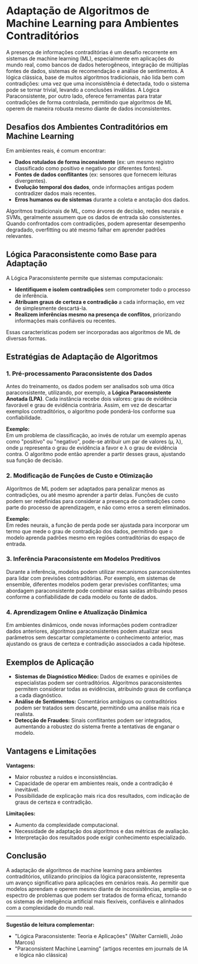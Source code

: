 
# Adaptação de Algoritmos de Machine Learning para Ambientes Contraditórios

A presença de informações contraditórias é um desafio recorrente em sistemas de machine learning (ML), especialmente em aplicações do mundo real, como bancos de dados heterogêneos, integração de múltiplas fontes de dados, sistemas de recomendação e análise de sentimentos. A lógica clássica, base de muitos algoritmos tradicionais, não lida bem com contradições: uma vez que uma inconsistência é detectada, todo o sistema pode se tornar trivial, levando a conclusões inválidas. A Lógica Paraconsistente, por outro lado, oferece ferramentas para tratar contradições de forma controlada, permitindo que algoritmos de ML operem de maneira robusta mesmo diante de dados inconsistentes.

## Desafios dos Ambientes Contraditórios em Machine Learning

Em ambientes reais, é comum encontrar:

- **Dados rotulados de forma inconsistente** (ex: um mesmo registro classificado como positivo e negativo por diferentes fontes).
- **Fontes de dados conflitantes** (ex: sensores que fornecem leituras divergentes).
- **Evolução temporal dos dados**, onde informações antigas podem contradizer dados mais recentes.
- **Erros humanos ou de sistemas** durante a coleta e anotação dos dados.

Algoritmos tradicionais de ML, como árvores de decisão, redes neurais e SVMs, geralmente assumem que os dados de entrada são consistentes. Quando confrontados com contradições, podem apresentar desempenho degradado, overfitting ou até mesmo falhar em aprender padrões relevantes.

## Lógica Paraconsistente como Base para Adaptação

A Lógica Paraconsistente permite que sistemas computacionais:

- **Identifiquem e isolem contradições** sem comprometer todo o processo de inferência.
- **Atribuam graus de certeza e contradição** a cada informação, em vez de simplesmente descartá-la.
- **Realizem inferências mesmo na presença de conflitos**, priorizando informações mais confiáveis ou recentes.

Essas características podem ser incorporadas aos algoritmos de ML de diversas formas.

## Estratégias de Adaptação de Algoritmos

### 1. Pré-processamento Paraconsistente dos Dados

Antes do treinamento, os dados podem ser analisados sob uma ótica paraconsistente, utilizando, por exemplo, a **Lógica Paraconsistente Anotada (LPA)**. Cada instância recebe dois valores: grau de evidência favorável e grau de evidência contrária. Assim, em vez de descartar exemplos contraditórios, o algoritmo pode ponderá-los conforme sua confiabilidade.

**Exemplo:**  
Em um problema de classificação, ao invés de rotular um exemplo apenas como "positivo" ou "negativo", pode-se atribuir um par de valores (μ, λ), onde μ representa o grau de evidência a favor e λ o grau de evidência contra. O algoritmo pode então aprender a partir desses graus, ajustando sua função de decisão.

### 2. Modificação de Funções de Custo e Otimização

Algoritmos de ML podem ser adaptados para penalizar menos as contradições, ou até mesmo aprender a partir delas. Funções de custo podem ser redefinidas para considerar a presença de contradições como parte do processo de aprendizagem, e não como erros a serem eliminados.

**Exemplo:**  
Em redes neurais, a função de perda pode ser ajustada para incorporar um termo que mede o grau de contradição dos dados, permitindo que o modelo aprenda padrões mesmo em regiões contraditórias do espaço de entrada.

### 3. Inferência Paraconsistente em Modelos Preditivos

Durante a inferência, modelos podem utilizar mecanismos paraconsistentes para lidar com previsões contraditórias. Por exemplo, em sistemas de ensemble, diferentes modelos podem gerar previsões conflitantes; uma abordagem paraconsistente pode combinar essas saídas atribuindo pesos conforme a confiabilidade de cada modelo ou fonte de dados.

### 4. Aprendizagem Online e Atualização Dinâmica

Em ambientes dinâmicos, onde novas informações podem contradizer dados anteriores, algoritmos paraconsistentes podem atualizar seus parâmetros sem descartar completamente o conhecimento anterior, mas ajustando os graus de certeza e contradição associados a cada hipótese.

## Exemplos de Aplicação

- **Sistemas de Diagnóstico Médico:** Dados de exames e opiniões de especialistas podem ser contraditórios. Algoritmos paraconsistentes permitem considerar todas as evidências, atribuindo graus de confiança a cada diagnóstico.
- **Análise de Sentimentos:** Comentários ambíguos ou contraditórios podem ser tratados sem descarte, permitindo uma análise mais rica e realista.
- **Detecção de Fraudes:** Sinais conflitantes podem ser integrados, aumentando a robustez do sistema frente a tentativas de enganar o modelo.

## Vantagens e Limitações

**Vantagens:**
- Maior robustez a ruídos e inconsistências.
- Capacidade de operar em ambientes reais, onde a contradição é inevitável.
- Possibilidade de explicação mais rica dos resultados, com indicação de graus de certeza e contradição.

**Limitações:**
- Aumento da complexidade computacional.
- Necessidade de adaptação dos algoritmos e das métricas de avaliação.
- Interpretação dos resultados pode exigir conhecimento especializado.

## Conclusão

A adaptação de algoritmos de machine learning para ambientes contraditórios, utilizando princípios da lógica paraconsistente, representa um avanço significativo para aplicações em cenários reais. Ao permitir que modelos aprendam e operem mesmo diante de inconsistências, amplia-se o espectro de problemas que podem ser tratados de forma eficaz, tornando os sistemas de inteligência artificial mais flexíveis, confiáveis e alinhados com a complexidade do mundo real.

---

**Sugestão de leitura complementar:**  
- "Lógica Paraconsistente: Teoria e Aplicações" (Walter Carnielli, João Marcos)
- "Paraconsistent Machine Learning" (artigos recentes em journals de IA e lógica não clássica)
```
